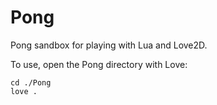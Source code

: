 Pong
====

Pong sandbox for playing with Lua and Love2D.

To use, open the Pong directory with Love:

    cd ./Pong
    love .
